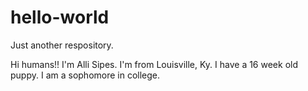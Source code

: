 # hello-world
Just another respository.

Hi humans!!
I'm Alli Sipes. I'm from Louisville, Ky. 
I have a 16 week old puppy. I am a sophomore in college. 
